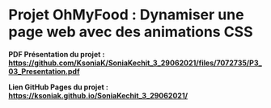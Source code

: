 <h1>Projet OhMyFood : Dynamiser une page web avec des animations CSS</h1>

<strong>PDF Présentation du projet : https://github.com/KsoniaK/SoniaKechit_3_29062021/files/7072735/P3_03_Presentation.pdf</strong>

<strong>Lien GitHub Pages du projet :  https://ksoniak.github.io/SoniaKechit_3_29062021/</strong>
